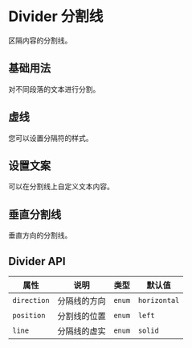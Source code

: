 # Divider 分割线

区隔内容的分割线。

## 基础用法

对不同段落的文本进行分割。

<demo vue="../../example/divider/base.vue"></demo>

## 虚线

您可以设置分隔符的样式。

<demo vue="../../example/divider/style.vue"></demo>

## 设置文案

可以在分割线上自定义文本内容。

<demo vue="../../example/divider/text.vue"></demo>

## 垂直分割线

垂直方向的分割线。

<demo vue="../../example/divider/vertical.vue"></demo>

## Divider API

| 属性        | 说明         | 类型                                       | 默认值       |
| ----------- | ------------ | ------------------------------------------ | ------------ |
| `direction` | 分隔线的方向 | `enum`<Tool value="horizontal,vertical,"/> | `horizontal` |
| `position`  | 分割线的位置 | `enum`<Tool value="top,right,"/>           | `left`       |
| `line`      | 分隔线的虚实 | `enum`<Tool value="dashed,solid,"/>        | `solid`      |
